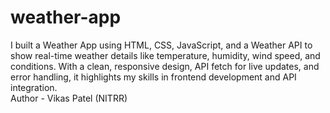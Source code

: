 # weather-app
I built a Weather App using HTML, CSS, JavaScript, and a Weather API to show real-time weather details like temperature, humidity, wind speed, and conditions. With a clean, responsive design, API fetch for live updates, and error handling, it highlights my skills in frontend development and API integration. <br/>
Author - Vikas Patel (NITRR)

